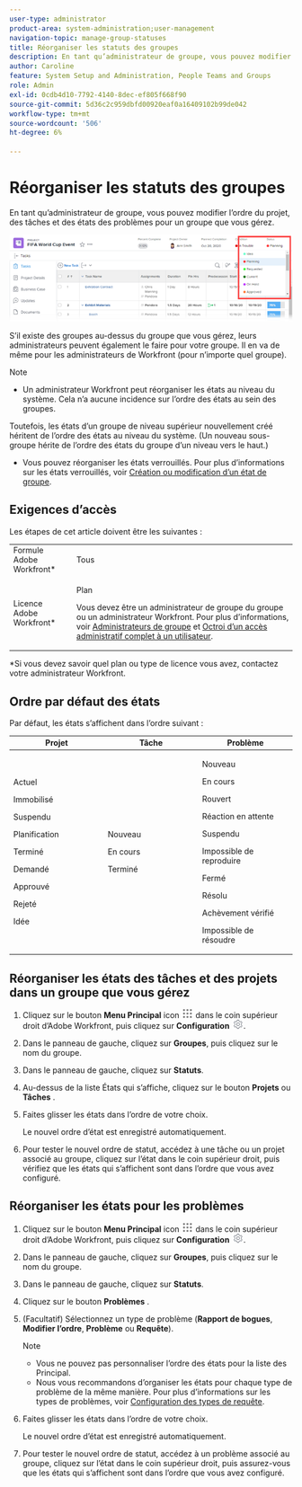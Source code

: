 ```yaml
---
user-type: administrator
product-area: system-administration;user-management
navigation-topic: manage-group-statuses
title: Réorganiser les statuts des groupes
description: En tant qu’administrateur de groupe, vous pouvez modifier l’ordre du projet, des tâches et des états des problèmes pour un groupe que vous gérez.
author: Caroline
feature: System Setup and Administration, People Teams and Groups
role: Admin
exl-id: 0cdb4d10-7792-4140-8dec-ef805f668f90
source-git-commit: 5d36c2c959dbfd00920eaf0a16409102b99de042
workflow-type: tm+mt
source-wordcount: '506'
ht-degree: 6%

---
```


# Réorganiser les statuts des groupes

En tant qu’administrateur de groupe, vous pouvez modifier l’ordre du projet, des tâches et des états des problèmes pour un groupe que vous gérez.

<!--
The system version of this snippet mentions a single group because a sysadmin call also reorder statuses there. Group admin version of this article is still needed.
-->

![](assets/statuses.png)

S’il existe des groupes au-dessus du groupe que vous gérez, leurs administrateurs peuvent également le faire pour votre groupe. Il en va de même pour les administrateurs de Workfront (pour n’importe quel groupe).

>[!NOTE]
>
>* Un administrateur Workfront peut réorganiser les états au niveau du système. Cela n’a aucune incidence sur l’ordre des états au sein des groupes.
>
>  Toutefois, les états d’un groupe de niveau supérieur nouvellement créé héritent de l’ordre des états au niveau du système. (Un nouveau sous-groupe hérite de l’ordre des états du groupe d’un niveau vers le haut.)
>
>* Vous pouvez réorganiser les états verrouillés. Pour plus d’informations sur les états verrouillés, voir [Création ou modification d’un état de groupe](../../../administration-and-setup/manage-groups/manage-group-statuses/create-or-edit-a-group-status.md).
>


## Exigences d’accès

Les étapes de cet article doivent être les suivantes :

<table style="table-layout:auto"> 
 <col> 
 <col> 
 <tbody> 
  <tr> 
   <td role="rowheader">Formule Adobe Workfront* </td> 
   <td>Tous</td> 
  </tr> 
  <tr data-mc-conditions="SnippetConditions-wf-groups.groups"> 
   <td role="rowheader">Licence Adobe Workfront*</td> 
   <td> <p>Plan </p> <p>Vous devez être un administrateur de groupe du groupe ou un administrateur Workfront. Pour plus d’informations, voir <a href="../../../administration-and-setup/manage-groups/group-roles/group-administrators.md" class="MCXref xref">Administrateurs de groupe</a> et <a href="../../../administration-and-setup/add-users/configure-and-grant-access/grant-a-user-full-administrative-access.md" class="MCXref xref">Octroi d’un accès administratif complet à un utilisateur</a>.</p> </td> 
  </tr> 
 </tbody> 
</table>

&#42;Si vous devez savoir quel plan ou type de licence vous avez, contactez votre administrateur Workfront.

## Ordre par défaut des états

Par défaut, les états s’affichent dans l’ordre suivant :

<table style="table-layout:auto"> 
 <col> 
 <col> 
 <col> 
 <thead> 
  <tr> 
   <th width="33.33%">Projet</th> 
   <th width="33.33%">Tâche</th> 
   <th width="33.33%">Problème</th> 
  </tr> 
 </thead> 
 <tbody> 
  <tr> 
   <td> 
     <p>Actuel</p> 
     <p>Immobilisé</p> 
     <p> Suspendu </p> 
     <p> Planification </p> 
     <p> Terminé </p> 
     <p> Demandé </p> 
     <p> Approuvé </p> 
     <p> Rejeté </p> 
     <p> Idée </p> 
   </td> 
   <td> 
     <p>Nouveau</p> 
     <p>En cours</p> 
     <p>Terminé</p> 
   </td> 
   <td> 
     <p>Nouveau</p> 
     <p>En cours</p> 
     <p>Rouvert</p> 
     <p>Réaction en attente</p> 
     <p>Suspendu</p> 
     <p>Impossible de reproduire</p> 
     <p>Fermé</p> 
     <p>Résolu</p> 
     <p>Achèvement vérifié</p> 
     <p>Impossible de résoudre</p> 
   </td> 
  </tr> 
 </tbody> 
</table>

## Réorganiser les états des tâches et des projets dans un groupe que vous gérez

1. Cliquez sur le bouton **Menu Principal** icon ![](assets/main-menu-icon.png) dans le coin supérieur droit d’Adobe Workfront, puis cliquez sur **Configuration** ![](assets/gear-icon-settings.png).

1. Dans le panneau de gauche, cliquez sur **Groupes**, puis cliquez sur le nom du groupe.
1. Dans le panneau de gauche, cliquez sur **Statuts**.
1. Au-dessus de la liste États qui s’affiche, cliquez sur le bouton **Projets** ou **Tâches** .

1. Faites glisser les états dans l’ordre de votre choix.

   Le nouvel ordre d’état est enregistré automatiquement.

1. Pour tester le nouvel ordre de statut, accédez à une tâche ou un projet associé au groupe, cliquez sur l’état dans le coin supérieur droit, puis vérifiez que les états qui s’affichent sont dans l’ordre que vous avez configuré.

## Réorganiser les états pour les problèmes

1. Cliquez sur le bouton **Menu Principal** icon ![](assets/main-menu-icon.png) dans le coin supérieur droit d’Adobe Workfront, puis cliquez sur **Configuration** ![](assets/gear-icon-settings.png).

1. Dans le panneau de gauche, cliquez sur **Groupes**, puis cliquez sur le nom du groupe.
1. Dans le panneau de gauche, cliquez sur **Statuts**.
1. Cliquez sur le bouton **Problèmes** .
1. (Facultatif) Sélectionnez un type de problème (**Rapport de bogues**, **Modifier l’ordre**, **Problème** ou **Requête**).

   >[!NOTE]
   >
   >* Vous ne pouvez pas personnaliser l’ordre des états pour la liste des Principal.
   >* Nous vous recommandons d’organiser les états pour chaque type de problème de la même manière. Pour plus d’informations sur les types de problèmes, voir [Configuration des types de requête](../../../administration-and-setup/set-up-workfront/configure-system-defaults/configure-request-types.md).


1. Faites glisser les états dans l’ordre de votre choix.

   Le nouvel ordre d’état est enregistré automatiquement.

1. Pour tester le nouvel ordre de statut, accédez à un problème associé au groupe, cliquez sur l’état dans le coin supérieur droit, puis assurez-vous que les états qui s’affichent sont dans l’ordre que vous avez configuré.
